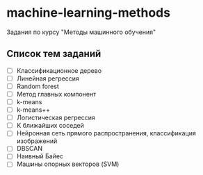 # machine-learning-methods
Задания по курсу "Методы машинного обучения"

## Список тем заданий

 - [ ] Классификационное дерево
 - [ ] Линейная регрессия
 - [ ] Random forest
 - [ ] Метод главных компонент
 - [ ] k-means
 - [ ] k-means++
 - [ ] Логистическая регрессия
 - [ ] K ближайших соседей
 - [ ] Нейронная сеть прямого распространения, классификация изображений
 - [ ] DBSCAN
 - [ ] Наивный Байес
 - [ ] Машины опорных векторов (SVM)
